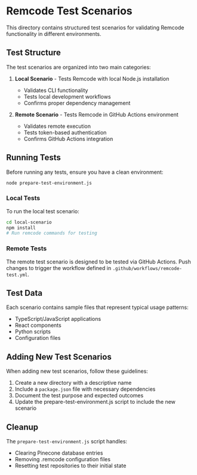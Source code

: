 # Remcode Test Scenarios

This directory contains structured test scenarios for validating Remcode functionality in different environments.

## Test Structure

The test scenarios are organized into two main categories:

1. **Local Scenario** - Tests Remcode with local Node.js installation
   - Validates CLI functionality
   - Tests local development workflows
   - Confirms proper dependency management

2. **Remote Scenario** - Tests Remcode in GitHub Actions environment
   - Validates remote execution
   - Tests token-based authentication
   - Confirms GitHub Actions integration

## Running Tests

Before running any tests, ensure you have a clean environment:

```bash
node prepare-test-environment.js
```

### Local Tests

To run the local test scenario:

```bash
cd local-scenario
npm install
# Run remcode commands for testing
```

### Remote Tests

The remote test scenario is designed to be tested via GitHub Actions. Push changes to trigger the workflow defined in `.github/workflows/remcode-test.yml`.

## Test Data

Each scenario contains sample files that represent typical usage patterns:

- TypeScript/JavaScript applications
- React components
- Python scripts
- Configuration files

## Adding New Test Scenarios

When adding new test scenarios, follow these guidelines:

1. Create a new directory with a descriptive name
2. Include a `package.json` file with necessary dependencies
3. Document the test purpose and expected outcomes
4. Update the prepare-test-environment.js script to include the new scenario

## Cleanup

The `prepare-test-environment.js` script handles:
- Clearing Pinecone database entries
- Removing .remcode configuration files
- Resetting test repositories to their initial state
